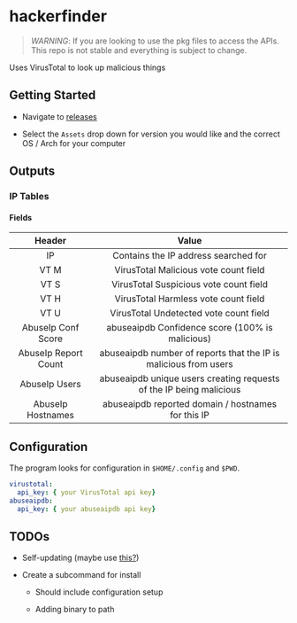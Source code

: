 # hackerfinder

> *WARNING*: If you are looking to use the pkg files to access the APIs. This repo is not stable and everything is subject to change.

Uses VirusTotal to look up malicious things

## Getting Started

- Navigate to [releases](https://github.com/christianrang/hackerfinder/releases)

- Select the `Assets` drop down for version you would like and the correct OS / Arch for your computer

## Outputs

### IP Tables

#### Fields

|Header|Value|
|:----:|:---:|
|IP|Contains the IP address searched for|
|VT M| VirusTotal Malicious vote count field|
|VT S| VirusTotal Suspicious vote count field|
|VT H| VirusTotal Harmless vote count field|
|VT U| VirusTotal Undetected vote count field|
|AbuseIp Conf Score| abuseaipdb Confidence score (100% is malicious)|
|AbuseIp Report Count| abuseaipdb number of reports that the IP is malicious from users|
|AbuseIp Users|abuseaipdb unique users creating requests of the IP being malicious|
|AbuseIp Hostnames| abuseaipdb reported domain / hostnames for this IP|

## Configuration

The program looks for configuration in `$HOME/.config` and `$PWD`.

```yaml
virustotal:
  api_key: { your VirusTotal api key}
abuseaipdb:
  api_key: { your abuseaipdb api key}
```

## TODOs

- Self-updating (maybe use [this?](https://github.com/minio/selfupdate))

- Create a subcommand for install

  - Should include configuration setup

  - Adding binary to path
